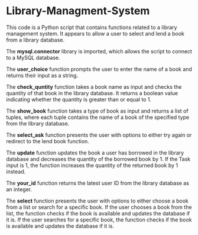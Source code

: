 # Library-Managment-System

This code is a Python script that contains functions related to a library management system. It appears to allow a user to select and lend a book from a library database.

The **mysql.connector** library is imported, which allows the script to connect to a MySQL database.

The **user_choice** function prompts the user to enter the name of a book and returns their input as a string.

The **check_quntity** function takes a book name as input and checks the quantity of that book in the library database. It returns a boolean value indicating whether the quantity is greater than or equal to 1.

The **show_book** function takes a type of book as input and returns a list of tuples, where each tuple contains the name of a book of the specified type from the library database.

The **select_ask** function presents the user with options to either try again or redirect to the lend book function.

The **update** function updates the book a user has borrowed in the library database and decreases the quantity of the borrowed book by 1. If the Task input is 1, the function increases the quantity of the returned book by 1 instead.

The **your_id** function returns the latest user ID from the library database as an integer.

The **select** function presents the user with options to either choose a book from a list or search for a specific book. If the user chooses a book from the list, the function checks if the book is available and updates the database if it is. If the user searches for a specific book, the function checks if the book is available and updates the database if it is.



